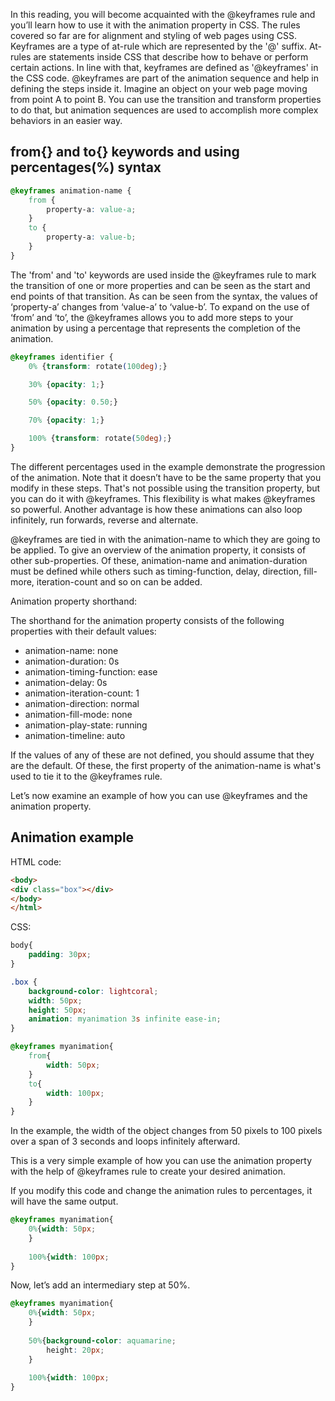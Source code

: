 
In this reading, you will become acquainted with the @keyframes rule and you’ll learn how to use it with the animation property in CSS. The rules covered so far are for alignment and styling of web pages using CSS. Keyframes are a type of at-rule which are represented by the '@' suffix. At-rules are statements inside CSS that describe how to behave or perform certain actions. In line with that, keyframes are defined as '@keyframes' in the CSS code. @keyframes are part of the animation sequence and help in defining the steps inside it. Imagine an object on your web page moving from point A to point B. You can use the transition and transform properties to do that, but animation sequences are used to accomplish more complex behaviors in an easier way.

## from{} and to{} keywords and using percentages(%) syntax

~~~css
@keyframes animation-name {
	from {
		property-a: value-a;
	}
	to {
		property-a: value-b;
	}
}
~~~

The 'from' and 'to' keywords are used inside the @keyframes rule to mark the transition of one or more properties and can be seen as the start and end points of that transition. As can be seen from the syntax, the values of ‘property-a’ changes from ‘value-a’ to ‘value-b’. To expand on the use of ‘from’ and ‘to’, the @keyframes allows you to add more steps to your animation by using a percentage that represents the completion of the animation.

~~~css
@keyframes identifier {
	0% {transform: rotate(100deg);} 

	30% {opacity: 1;} 

	50% {opacity: 0.50;} 

	70% {opacity: 1;} 

	100% {transform: rotate(50deg);}
}
~~~

The different percentages used in the example demonstrate the progression of the animation. Note that it doesn’t have to be the same property that you modify in these steps. That's not possible using the transition property, but you can do it with @keyframes. This flexibility is what makes @keyframes so powerful. Another advantage is how these animations can also loop infinitely, run forwards, reverse and alternate.

@keyframes are tied in with the animation-name to which they are going to be applied. To give an overview of the animation property, it consists of other sub-properties. Of these, animation-name and animation-duration must be defined while others such as timing-function, delay, direction, fill-more, iteration-count and so on can be added.

Animation property shorthand:

The shorthand for the animation property consists of the following properties with their default values:

- animation-name: none 
- animation-duration: 0s 
- animation-timing-function: ease 
- animation-delay: 0s 
- animation-iteration-count: 1 
- animation-direction: normal 
- animation-fill-mode: none 
- animation-play-state: running 
- animation-timeline: auto

If the values of any of these are not defined, you should assume that they are the default. Of these, the first property of the animation-name is what's used to tie it to the @keyframes rule.

Let’s now examine an example of how you can use @keyframes and the animation property.

## Animation example

HTML code:

~~~html
<body> 
<div class="box"></div> 
</body> 
</html>
~~~

CSS:

~~~css
body{
	padding: 30px;
}

.box {
	background-color: lightcoral;
	width: 50px;
	height: 50px;
	animation: myanimation 3s infinite ease-in;
}

@keyframes myanimation{
	from{
		width: 50px;
	}
	to{
		width: 100px;
	}
}
~~~


In the example, the width of the object changes from 50 pixels to 100 pixels over a span of 3 seconds and loops infinitely afterward.

This is a very simple example of how you can use the animation property with the help of @keyframes rule to create your desired animation.

If you modify this code and change the animation rules to percentages, it will have the same output.

~~~css
@keyframes myanimation{
	0%{width: 50px;
	}
	
	100%{width: 100px;
}
~~~

Now, let’s add an intermediary step at 50%.

~~~css
@keyframes myanimation{
	0%{width: 50px;
	}
	
	50%{background-color: aquamarine;
	    height: 20px;
	}
	
	100%{width: 100px;
}
~~~